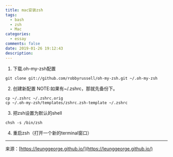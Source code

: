 ```yaml
---
title: mac安装zsh
tags: 
  - bash
  - zsh
  - Mac
categories: 
  - essay
comments: false
date: 2019-01-26 19:12:43
description:
---
```


1. 下载.oh-my-zsh配置  

```
git clone git://github.com/robbyrussell/oh-my-zsh.git ~/.oh-my-zsh
```
2. 创建新配置
NOTE:如果有~/.zshrc，那就先备份下。 
 
```
cp ~/.zshrc ~/.zshrc.orig
cp ~/.oh-my-zsh/templates/zshrc.zsh-template ~/.zshrc
```
3. 把zsh设置为默认的shell
 
```
chsh -s /bin/zsh
```
4. 重启zsh（打开一个新的terminal窗口）








---
<link rel="stylesheet" href="http://yandex.st/highlightjs/6.1/styles/default.min.css">
<script src="http://yandex.st/highlightjs/6.1/highlight.min.js"></script>
<script>
hljs.tabReplace = ' ';
hljs.initHighlightingOnLoad();
</script>


来源：[https://leunggeorge.github.io/](https://leunggeorge.github.io/)  
